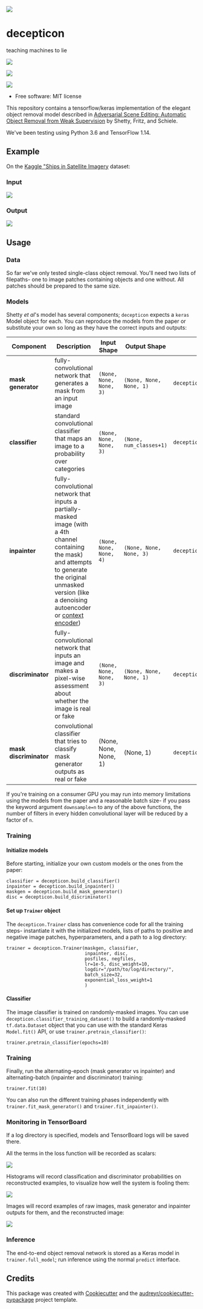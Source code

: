 ![](docs/logo.png)

# decepticon

teaching machines to lie


![](https://img.shields.io/pypi/v/decepticon.svg)

![](https://img.shields.io/travis/jg10545/decepticon.svg)

![](https://readthedocs.org/projects/decepticon/badge/?version=latest)


* Free software: MIT license

This repository contains a tensorflow/keras implementation of the elegant object removal model described in [Adversarial Scene Editing: Automatic Object Removal from Weak Supervision](https://arxiv.org/abs/1806.01911) by Shetty, Fritz, and Schiele.

We've been testing using Python 3.6 and TensorFlow 1.14.

## Example

On the [Kaggle "Ships in Satellite Imagery](https://www.kaggle.com/rhammell/ships-in-satellite-imagery) dataset:

### Input

![](docs/shipsnet_input.png)

### Output

![](docs/shipsnet_output.png)

## Usage

### Data

So far we've only tested single-class object removal. You'll need two lists of filepaths- one to image patches containing objects and one without. All patches should be prepared to the same size.

### Models

Shetty *et al*'s model has several components; `decepticon` expects a `keras` Model object for each. You can reproduce the models from the paper or substitute your own so long as they have the correct inputs and outputs:

| **Component** | **Description** | **Input Shape** | **Output Shape** | **Code** |
| ---- | ---- | ---- | ---- | ---- |
| **mask generator** | fully-convolutional network that generates a mask from an input image | `(None, None, None, 3)` | `(None, None, None, 1)` | `decepticon.build_mask_generator()` |
| **classifier** | standard convolutional classifier that maps an image to a probability over categories| `(None, None, None, 3)` | `(None, num_classes+1)` | `decepticon.build_classifier()` |
| **inpainter** | fully-convolutional network that inputs a partially-masked image (with a 4th channel containing the mask) and attempts to generate the original unmasked version (like a  denoising autoencoder or [context encoder](https://arxiv.org/abs/1604.07379))| `(None, None, None, 4)` | `(None, None, None, 3)` | `decepticon.build_inpainter()` |
| **discriminator** | fully-convolutional network that inputs an image and makes a pixel-wise assessment about whether the image is real or fake| `(None, None, None, 3)` | `(None, None, None, 1)` | `decepticon.build_discriminator()` |
| **mask discriminator** | convolutional classifier that tries to classify mask generator outputs as real or fake   | (None, None, None, 1) | (None, 1) | `decepticon.build_mask_discriminator()` |

If you're training on a consumer GPU you may run into memory limitations using the models from the paper and a reasonable batch size- if you pass the keyword argument `downsample=n` to any of the above functions, the number of filters in every hidden convolutional layer will be reduced by a factor of `n`.

### Training

#### Initialize models

Before starting, initialize your own custom models or the ones from the paper:

```{python}
classifier = decepticon.build_classifier()
inpainter = decepticon.build_inpainter()
maskgen = decepticon.build_mask_generator()
disc = decepticon.build_discriminator()
```

#### Set up `Trainer` object

The `decepticon.Trainer` class has convenience code for all the training steps- instantiate it with the initialized models, lists of paths to positive and negative image patches, hyperparameters, and a path to a log directory:

```{python}
trainer = decepticon.Trainer(maskgen, classifier,
                             inpainter, disc,
                             posfiles, negfiles,
                             lr=1e-5, disc_weight=10,
                             logdir="/path/to/log/directory/",
                             batch_size=32,
                             exponential_loss_weight=1
                             )
```

#### Classifier

The image classifier is trained on randomly-masked images. You can use `decepticon.classifier_training_dataset()` to build a randomly-masked `tf.data.Dataset` object that you can use with the standard Keras `Model.fit()` API, or use `trainer.pretrain_classifier()`:

```{python}
trainer.pretrain_classifier(epochs=10)
```

### Training

Finally, run the alternating-epoch (mask generator vs inpainter) and alternating-batch (inpainter and discriminator) training:

```{python}
trainer.fit(10)
```

You can also run the different training phases independently with `trainer.fit_mask_generator()` and `trainer.fit_inpainter()`.


### Monitoring in TensorBoard

If a log directory is specified, models and TensorBoard logs will be saved there.

All the terms in the loss function will be recorded as scalars:

![](docs/tensorboard-l1-loss.png)

Histograms will record classification and discriminator probabilities on reconstructed examples, to visualize how well the system is fooling them:

![](docs/tensorboard-histogram.png)

Images will record examples of raw images, mask generator and inpainter outputs for them, and the reconstructed image:

![](docs/tensorboard-image.png)


### Inference

The end-to-end object removal network is stored as a Keras model in `trainer.full_model`; run inference using the normal `predict` interface.

## Credits

This package was created with [Cookiecutter](https://github.com/audreyr/cookiecutter) and the [audreyr/cookiecutter-pypackage](https://github.com/audreyr/cookiecutter-pypackage) project template.

